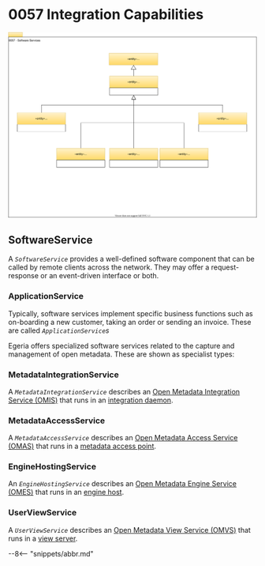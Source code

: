 <!-- SPDX-License-Identifier: CC-BY-4.0 -->
<!-- Copyright Contributors to the Egeria project 2020. -->

# 0057 Integration Capabilities

![UML](0057-integration-capabilities.svg)

## SoftwareService

A *`SoftwareService`* provides a well-defined software component that can be called by remote clients across the network. They may offer a request-response or an event-driven interface or both.

### ApplicationService

Typically, software services implement specific business functions such as on-boarding a new customer, taking an order or sending an invoice. These are called *`ApplicationService`s*

Egeria offers specialized software services related to the capture and management of open metadata. These are shown as specialist types:

### MetadataIntegrationService

A *`MetadataIntegrationService`* describes an [Open Metadata Integration Service (OMIS)](/egeria-docs/services/omis) that runs in an [integration daemon](/egeria-docs/concepts/integration-daemon).

### MetadataAccessService

A *`MetadataAccessService`* describes an [Open Metadata Access Service (OMAS)](/egeria-docs/services/omas) that runs in a [metadata access point](/egeria-docs/concepts/metadata-access-point).

### EngineHostingService

An *`EngineHostingService`* describes an [Open Metadata Engine Service (OMES)](/egeria-docs/services/omes) that runs in an [engine host](/egeria-docs/concepts/engine-host).

### UserViewService

A *`UserViewService`* describes an [Open Metadata View Service (OMVS)](/egeria-docs/services/omvs) that runs in a [view server](/egeria-docs/concepts/view-server).

--8<-- "snippets/abbr.md"
